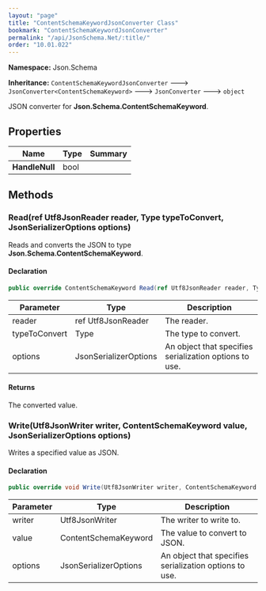 ```yaml
---
layout: "page"
title: "ContentSchemaKeywordJsonConverter Class"
bookmark: "ContentSchemaKeywordJsonConverter"
permalink: "/api/JsonSchema.Net/:title/"
order: "10.01.022"
---
```

**Namespace:** Json.Schema

**Inheritance:**
`ContentSchemaKeywordJsonConverter`
 🡒 
`JsonConverter<ContentSchemaKeyword>`
 🡒 
`JsonConverter`
 🡒 
`object`

JSON converter for **Json.Schema.ContentSchemaKeyword**.

## Properties

| Name | Type | Summary |
|---|---|---|
| **HandleNull** | bool |  |

## Methods

### Read(ref Utf8JsonReader reader, Type typeToConvert, JsonSerializerOptions options)

Reads and converts the JSON to type **Json.Schema.ContentSchemaKeyword**.

#### Declaration

```c#
public override ContentSchemaKeyword Read(ref Utf8JsonReader reader, Type typeToConvert, JsonSerializerOptions options)
```

| Parameter | Type | Description |
|---|---|---|
| reader | ref Utf8JsonReader | The reader. |
| typeToConvert | Type | The type to convert. |
| options | JsonSerializerOptions | An object that specifies serialization options to use. |


#### Returns

The converted value.

### Write(Utf8JsonWriter writer, ContentSchemaKeyword value, JsonSerializerOptions options)

Writes a specified value as JSON.

#### Declaration

```c#
public override void Write(Utf8JsonWriter writer, ContentSchemaKeyword value, JsonSerializerOptions options)
```

| Parameter | Type | Description |
|---|---|---|
| writer | Utf8JsonWriter | The writer to write to. |
| value | ContentSchemaKeyword | The value to convert to JSON. |
| options | JsonSerializerOptions | An object that specifies serialization options to use. |


